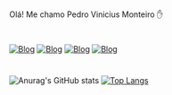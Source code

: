 Olá! Me chamo Pedro Vinicius Monteiro ✋
#
[![Blog](https://img.shields.io/website?label=react-portfolio&style=for-the-badge&url=https://pedromonteiro-website.vercel.app/)](https://pedromonteiro-website.vercel.app/)
[![Blog](https://img.shields.io/badge/Instagram-E4405F?style=for-the-badge&logo=instagram&logoColor=white)](https://www.instagram.com/pdrking1/)
[![Blog](https://img.shields.io/badge/LinkedIn-0077B5?style=for-the-badge&logo=linkedin&logoColor=white)](https://www.linkedin.com/in/pedro-monteiro-3323b4207/)
[![Blog](https://img.shields.io/badge/WhatsApp-25D366?style=for-the-badge&logo=whatsapp&logoColor=white)](https://api.whatsapp.com/send/?phone=%2B5517997896720&text&type=phone_number&app_absent=0)
#
![Anurag's GitHub stats](https://github-readme-stats.vercel.app/api?username=pedroviniciusmonteiro&show_icons=true&theme=highcontrast)
[![Top Langs](https://github-readme-stats.vercel.app/api/top-langs/?username=pedroviniciusmonteiro)](https://github.com/anuraghazra/github-readme-stats)

